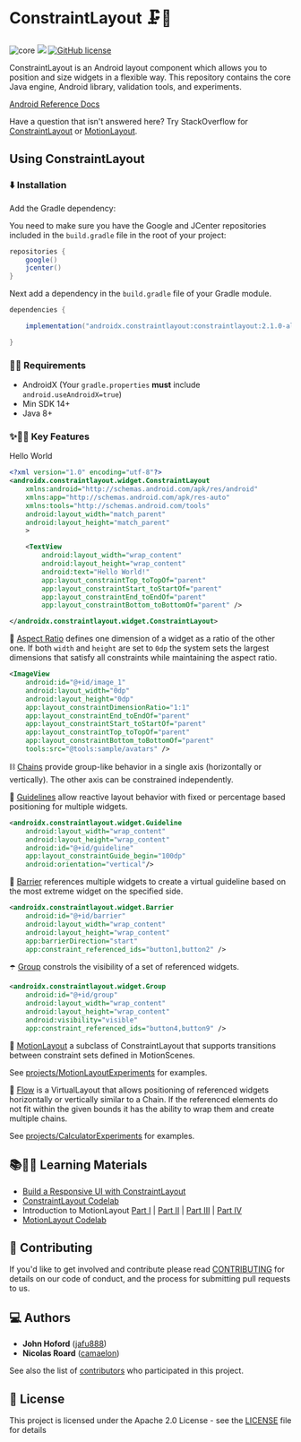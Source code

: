 # ConstraintLayout 🗜️📏

![core](https://github.com/androidx/constraintlayout/workflows/core/badge.svg) <img src="https://img.shields.io/github/v/release/androidx/constraintlayout.svg?label=latest"/> [![GitHub license](https://img.shields.io/badge/license-Apache%20License%202.0-blue.svg?style=flat)](https://www.apache.org/licenses/LICENSE-2.0)

ConstraintLayout is an Android layout component which allows you to position and size widgets in a flexible way. This repository contains the core Java engine, Android library, validation tools, and experiments.

[Android Reference Docs](https://developer.android.com/reference/androidx/constraintlayout/widget/ConstraintLayout)

Have a question that isn't answered here? Try StackOverflow for [ConstraintLayout](https://stackoverflow.com/questions/tagged/android-constraintlayout) or [MotionLayout](https://stackoverflow.com/questions/tagged/android-motionlayout).

## Using ConstraintLayout

### ⬇️ Installation

Add the Gradle dependency:

You need to make sure you have the Google and JCenter repositories included in the `build.gradle` file in the root of your project:

```gradle
repositories {
    google()
    jcenter()
}
```

Next add a dependency in the `build.gradle` file of your Gradle module.

```gradle
dependencies {

    implementation("androidx.constraintlayout:constraintlayout:2.1.0-alpha2")

}
```

### 🎒🥾 Requirements

- AndroidX (Your `gradle.properties` **must** include `android.useAndroidX=true`)
- Min SDK 14+
- Java 8+

### ✨🤩📱 Key Features

Hello World

```xml
<?xml version="1.0" encoding="utf-8"?>
<androidx.constraintlayout.widget.ConstraintLayout
    xmlns:android="http://schemas.android.com/apk/res/android"
    xmlns:app="http://schemas.android.com/apk/res-auto"
    xmlns:tools="http://schemas.android.com/tools"
    android:layout_width="match_parent"
    android:layout_height="match_parent"
    >

    <TextView
        android:layout_width="wrap_content"
        android:layout_height="wrap_content"
        android:text="Hello World!"
        app:layout_constraintTop_toTopOf="parent"
        app:layout_constraintStart_toStartOf="parent"
        app:layout_constraintEnd_toEndOf="parent"
        app:layout_constraintBottom_toBottomOf="parent" />

</androidx.constraintlayout.widget.ConstraintLayout>
```

📐 [Aspect Ratio](https://developer.android.com/reference/androidx/constraintlayout/widget/ConstraintLayout#ratio) defines one dimension of a widget as a ratio of the other one. If both `width` and `height` are set to `0dp` the system sets the largest dimensions that satisfy all constraints while maintaining the aspect ratio.

```xml
<ImageView
    android:id="@+id/image_1"
    android:layout_width="0dp"
    android:layout_height="0dp"
    app:layout_constraintDimensionRatio="1:1"
    app:layout_constraintEnd_toEndOf="parent"
    app:layout_constraintStart_toStartOf="parent"
    app:layout_constraintTop_toTopOf="parent"
    app:layout_constraintBottom_toBottomOf="parent"
    tools:src="@tools:sample/avatars" />
```

⛓️ [Chains](https://developer.android.com/reference/androidx/constraintlayout/widget/ConstraintLayout#Chains) provide group-like behavior in a single axis (horizontally or vertically). The other axis can be constrained independently.

🦮 [Guidelines](https://developer.android.com/reference/androidx/constraintlayout/widget/Guideline) allow reactive layout behavior with fixed or percentage based positioning for multiple widgets.

```xml
<androidx.constraintlayout.widget.Guideline
    android:layout_width="wrap_content"
    android:layout_height="wrap_content"
    android:id="@+id/guideline"
    app:layout_constraintGuide_begin="100dp"
    android:orientation="vertical"/>
```

🚧 [Barrier](https://developer.android.com/reference/androidx/constraintlayout/widget/Barrier) references multiple widgets to create a virtual guideline based on the most extreme widget on the specified side.

```xml
<androidx.constraintlayout.widget.Barrier
    android:id="@+id/barrier"
    android:layout_width="wrap_content"
    android:layout_height="wrap_content"
    app:barrierDirection="start"
    app:constraint_referenced_ids="button1,button2" />
```

☂️ [Group](https://developer.android.com/reference/androidx/constraintlayout/widget/Group) constrols the visibility of a set of referenced widgets.

```xml
<androidx.constraintlayout.widget.Group
    android:id="@+id/group"
    android:layout_width="wrap_content"
    android:layout_height="wrap_content"
    android:visibility="visible"
    app:constraint_referenced_ids="button4,button9" />
```

💫 [MotionLayout](https://developer.android.com/reference/androidx/constraintlayout/motion/widget/MotionLayout) a subclass of ConstraintLayout that supports transitions between constraint sets defined in MotionScenes.

See [projects/MotionLayoutExperiments](projects/MotionLayoutExperiments) for examples.

🌊 [Flow](https://developer.android.com/reference/androidx/constraintlayout/helper/widget/Flow) is a VirtualLayout that allows positioning of referenced widgets horizontally or vertically similar to a Chain. If the referenced elements do not fit within the given bounds it has the ability to wrap them and create multiple chains.

See [projects/CalculatorExperiments](projects/CalculatorExperiments) for examples.

## 📚👩‍🏫 Learning Materials

- [Build a Responsive UI with ConstraintLayout](https://developer.android.com/training/constraint-layout)
- [ConstraintLayout Codelab](https://codelabs.developers.google.com/codelabs/constraint-layout/index.html#0)
- Introduction to MotionLayout [Part I](https://medium.com/google-developers/introduction-to-motionlayout-part-i-29208674b10d) | [Part II](https://medium.com/google-developers/introduction-to-motionlayout-part-ii-a31acc084f59) | [Part III](https://medium.com/google-developers/introduction-to-motionlayout-part-iii-47cd64d51a5) | [Part IV](https://medium.com/google-developers/defining-motion-paths-in-motionlayout-6095b874d37)
- [MotionLayout Codelab](https://codelabs.developers.google.com/codelabs/motion-layout#0)

## 🤝 Contributing

If you'd like to get involved and contribute please read [CONTRIBUTING](CONTRIBUTING.md) for details on our code of conduct, and the process for submitting pull requests to us.

## 💻 Authors

- **John Hoford** ([jafu888](https://github.com/jafu888))
- **Nicolas Roard** ([camaelon](https://github.com/camaelon))

See also the list of [contributors](contributors) who participated in this project.

## 🔖 License

This project is licensed under the Apache 2.0 License - see the [LICENSE](LICENSE) file for details
